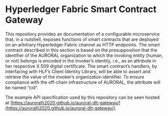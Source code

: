 Hyperledger Fabric Smart Contract Gateway
=========================================

This repository provides an documentation of a configurable microservice that, in a nutshell, exposes functions of smart contracts that are deployed on an arbitrary Hyperledger Fabric channel as HTTP endpoints. The smart contract described in this section is based on the presupposition that the identifier of the AURORAL organization to which the invoking entity (human, or not) belongs is encoded in the invoker’s identity, i.e., as an attribute in her respective X.509 digital certificate. The smart contract’s handlers, by interfacing with HLF’s Client Identity Library, will be able to assert and retrieve the value of the invoker’s organization identifier. To ensure compliance with the off-chain infrastructure of AURORAL, the attribute will be named “cid”.

The example API specification used by this repository can be seen hosted at [https://auroralh2020.github.io/auroral-dlt-gateway/](https://auroralh2020.github.io/auroral-dlt-gateway/).

